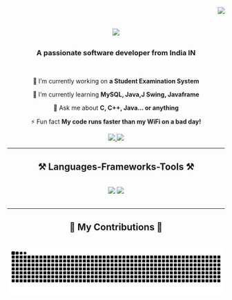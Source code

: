 <img align="right" src="https://visitor-badge.laobi.icu/badge?page_id=Chiragg30.Chiragg30" />

<h1 align="center">
    <img src="https://readme-typing-svg.herokuapp.com/?font=Righteous&size=35&center=true&vCenter=true&width=500&height=70&duration=4000&lines=Hi+There!+👋;+I'm+ChiragTripathi!;" />
</h1>

<h3 align="center">A passionate software developer from India IN</h3>

<br/>

<div align="center">
 
 🔭 I’m currently working on **a Student Examination System**
 
 🌱 I’m currently learning **MySQL, Java,J Swing, Javaframe**

💬 Ask me about **C, C++, Java... or anything**

⚡ Fun fact **My code runs faster than my WiFi on a bad day!**

 </div>
 
<div align="center"> 
  <a href="mailto:chiragtripathi1820@gmail.com">
    <img src="https://img.shields.io/badge/Gmail-333333?style=for-the-badge&logo=gmail&logoColor=red" />
  </a>
  <a href="https://www.linkedin.com/in/chirag-tripathi-6b2132216/" target="_blank">
    <img src="https://img.shields.io/badge/LinkedIn-0077B5?style=for-the-badge&logo=linkedin&logoColor=white" target="_blank" />
  </a>
</div>

 <hr/>
 
<h2 align="center">⚒️ Languages-Frameworks-Tools ⚒️</h2>
<br/>
<div align="center">
    <img src="https://skillicons.dev/icons?i=html,css,vscode,github,figma,git" />
    <img src="https://skillicons.dev/icons?i=nodejs,python,javascript,c,java,mysql" /><br>
</div>

<br/>
<hr/>

<div align="center">
  <h2>🐍 My Contributions 🐍</h2>
  <br>
  <img alt="snake eating my contributions" src="https://raw.githubusercontent.com/Chiragg30/Chiragg30/output/github-contribution-grid-snake.svg" />
  
  <br/><br/><br/>
</div>

<br/>
